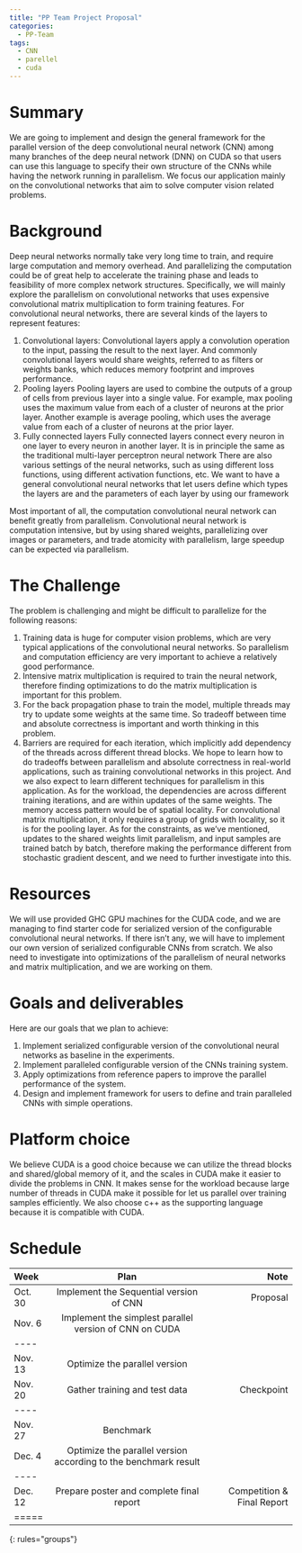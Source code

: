 ```yaml
---
title: "PP Team Project Proposal"
categories:
  - PP-Team
tags:
  - CNN
  - parellel
  - cuda
---
```


# Summary

We are going to implement and design the general framework for the parallel version of the deep convolutional neural network (CNN) among many branches of the deep neural network (DNN) on CUDA so that users can use this language to specify their own structure of the CNNs while having the network running in parallelism. We focus our application mainly on the convolutional networks that aim to solve computer vision related problems.


# Background

Deep neural networks normally take very long time to train, and require large computation and memory overhead. And parallelizing the computation could be of great help to accelerate the training phase and leads to feasibility of more complex network structures. Specifically, we will mainly explore the parallelism on convolutional networks that uses expensive convolutional matrix multiplication to form training features. 
For convolutional neural networks, there are several kinds of the layers to represent features:
1. Convolutional layers: 
Convolutional layers apply a convolution operation to the input, passing the result to the next layer. And commonly convolutional layers would share weights, referred to as filters or weights banks, which reduces memory footprint and improves performance.
2. Pooling layers
Pooling layers are used to combine the outputs of a group of cells from previous layer into a single value. For example, max pooling uses the maximum value from each of a cluster of neurons at the prior layer. Another example is average pooling, which uses the average value from each of a cluster of neurons at the prior layer.
3. Fully connected layers
Fully connected layers connect every neuron in one layer to every neuron in another layer. It is in principle the same as the traditional multi-layer perceptron neural network
There are also various settings of the neural networks, such as using different loss functions, using different activation functions, etc. We want to have a general convolutional neural networks that let users define which types the layers are and the parameters of each layer by using our framework

Most important of all, the computation convolutional neural network can benefit greatly from parallelism. Convolutional neural network is computation intensive, but by using shared weights, parallelizing over images or parameters, and trade atomicity with parallelism, large speedup can be expected via parallelism. 


# The Challenge

The problem is challenging and might be difficult to parallelize for the following reasons:
1. Training data is huge for computer vision problems, which are very typical applications of the convolutional neural networks. So parallelism and computation efficiency are very important to achieve a relatively good performance.
2. Intensive matrix multiplication is required to train the neural network, therefore finding optimizations to do the matrix multiplication is important for this problem.
3. For the back propagation phase to train the model, multiple threads may try to update some weights at the same time. So tradeoff between time and absolute correctness is important and worth thinking in this problem.
4. Barriers are required for each iteration, which implicitly add dependency of the threads across different thread blocks.
We hope to learn how to do tradeoffs between parallelism and absolute correctness in real-world applications, such as training convolutional networks in this project. And we also expect to learn different techniques for parallelism in this application.
As for the workload, the dependencies are across different training iterations, and are within updates of the same weights. The memory access pattern would be of spatial locality. For convolutional matrix multiplication, it only requires a group of grids with locality, so it is for the pooling layer. 
As for the constraints, as we’ve mentioned, updates to the shared weights limit parallelism, and input samples are trained batch by batch, therefore making the performance different from stochastic gradient descent, and we need to further investigate into this.


# Resources

We will use provided GHC GPU machines for the CUDA code, and we are managing to find starter code for serialized version of the configurable convolutional neural networks. If there isn’t any, we will have to implement our own version of serialized configurable CNNs from scratch. We also need to investigate into optimizations of the parallelism of neural networks and matrix multiplication, and we are working on them.


# Goals and deliverables

Here are our goals that we plan to achieve:
1. Implement serialized configurable version of the convolutional neural networks as baseline in the experiments.
2. Implement paralleled configurable version of the CNNs training system.
3. Apply optimizations from reference papers to improve the parallel performance of the system.
4. Design and implement framework for users to define and train paralleled CNNs with simple operations.


# Platform choice

We believe CUDA is a good choice because we can utilize the thread blocks and shared/global memory of it, and the scales in CUDA make it easier to divide the problems in CNN. It makes sense for the workload because large number of threads in CUDA make it possible for let us parallel over training samples efficiently. We also choose c++ as the supporting language because it is compatible with CUDA.

# Schedule

| Week | Plan | Note |
|:--------|:-------:|--------:|
| Oct. 30   | Implement the Sequential version of CNN   | Proposal   |
| Nov. 6   | Implement the simplest parallel version of CNN on CUDA   |    |
|----
| Nov. 13   | Optimize the parallel version   |    |
| Nov. 20   | Gather training and test data   | Checkpoint   |
|----
| Nov. 27   | Benchmark   |    |
| Dec. 4   | Optimize the parallel version according to the benchmark result   |    |
|----
| Dec. 12   | Prepare poster and complete final report   | Competition & Final Report   |
|=====
{: rules="groups"}